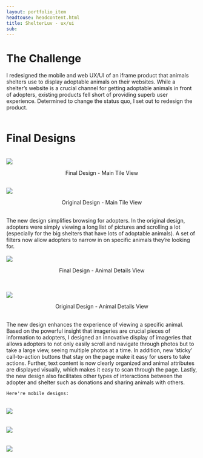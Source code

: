 ```yaml
---
layout: portfolio_item
headtouse: headcontent.html
title: ShelterLuv - ux/ui 
sub: 
---
```

# The Challenge

<div class="small_container">
	I redesigned the mobile and web UX/UI of an iframe product that animals shelters use to display adoptable animals on their websites. While a shelter’s website is a crucial channel for getting adoptable animals in front of adopters, existing products fell short of providing superb user experience. Determined to change the status quo, I set out to redesign the product.
</div>	 

<br>
<h1> Final Designs </h1> 
<br> 

<div class="text_center">
	<img src="/images/Slice.png" >
	<br>
</div>
<div class="feedlycaption"><p style="text-align: center;">Final Design - Main Tile View</p> </div>

<br> 
<div class="text_center">
	<img src="/images/iframe2.png" >
	<br>
</div>
<div class="feedlycaption"><p style="text-align: center;">Original Design - Main Tile View</p> </div>

<br> 
<div class="small_container">
	The new design simplifies browsing for adopters. In the original design, adopters were simply viewing a long list of pictures and scrolling a lot (especially for the big shelters that have lots of adoptable animals). A set of filters now allow adopters to narrow in on specific animals they’re looking for. 
</div>
<br> 


<div class="text_center">
	<img src="/images/cats.png" >
	<br>
</div>
<div class="feedlycaption"><p style="text-align: center;">Final Design - Animal Details View</p> </div>
<br> 
<br> 
<div class="text_center">
	<img src="/images/iframe3.png" >
	<br>
</div>
<div class="feedlycaption"><p style="text-align: center;">Original Design - Animal Details View</p> </div>

<br> 
<div class="small_container">	
	The new design enhances the experience of viewing a specific animal. Based on the powerful insight that imageries are crucial pieces of information to adopters, I designed an innovative display of imageries that allows adopters to not only easily scroll and navigate through photos but to take a large view,  seeing multiple photos at a time. In addition, new ‘sticky’ call-to-action buttons that stay on the page make it easy for users to take actions. Further, text content is now clearly organized and animal attributes are displayed visually, which makes it easy to scan through the page. Lastly, the new design also facilitates other types of interactions between the adopter and shelter such as donations and sharing animals with others.  
	
	Here're mobile designs: 
</div>
<br> 

<div class="text_center">
	<img src="/images/Tuesday.png" >
	<br>
</div>
<br> 
<br> 

<div class="text_center">
	<img src="/images/iframe6.png" >
	<br>
</div>
<br> 
<br> 

<div class="text_center">
	<img src="/images/iframe7.png" >
	<br>
</div>
